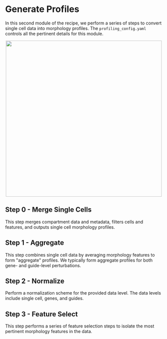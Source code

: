 # Generate Profiles

In this second module of the recipe, we perform a series of steps to convert single cell data into morphology profiles.
The `profiling_config.yaml` controls all the pertinent details for this module.

<p align="center">
<img src="https://raw.githubusercontent.com/broadinstitute/pooled-cell-painting-profiling-recipe/82eaf532e7a3ab145c4b821268c13c531b693dcb/1.generate-profiles/media/profiling_workflow.png" width="500">
</p>

## Step 0 - Merge Single Cells

This step merges compartment data and metadata, filters cells and features, and outputs single cell morphology profiles.

## Step 1 - Aggregate

This step combines single cell data by averaging morphology features to form "aggregate" profiles.
We typically form aggregate profiles for both gene- and guide-level perturbations.

## Step 2 - Normalize

Perform a normalization scheme for the provided data level.
The data levels include single cell, genes, and guides.

## Step 3 - Feature Select

This step performs a series of feature selection steps to isolate the most pertinent morphology features in the data.

